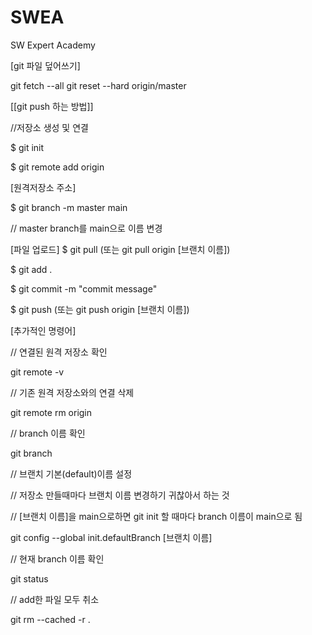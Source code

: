 # SWEA
SW Expert Academy

[git 파일 덮어쓰기]

git fetch --all
git reset --hard origin/master

[[git push 하는 방법]]

//저장소 생성 및 연결

$ git init

$ git remote add origin

[원격저장소 주소]

$ git branch -m master main

// master branch를 main으로 이름 변경

[파일 업로드]
$ git pull (또는 git pull origin [브랜치 이름])

$ git add .

$ git commit -m "commit message"

$ git push (또는 git push origin [브랜치 이름])

[추가적인 명령어]

// 연결된 원격 저장소 확인

git remote -v

// 기존 원격 저장소와의 연결 삭제

git remote rm origin

// branch 이름 확인

git branch

// 브랜치 기본(default)이름 설정

// 저장소 만들때마다 브랜치 이름 변경하기 귀찮아서 하는 것

// [브랜치 이름]을 main으로하면 git init 할 때마다 branch 이름이 main으로 됨

git config --global init.defaultBranch [브랜치 이름]

// 현재 branch 이름 확인

git status

// add한 파일 모두 취소

git rm --cached -r .
